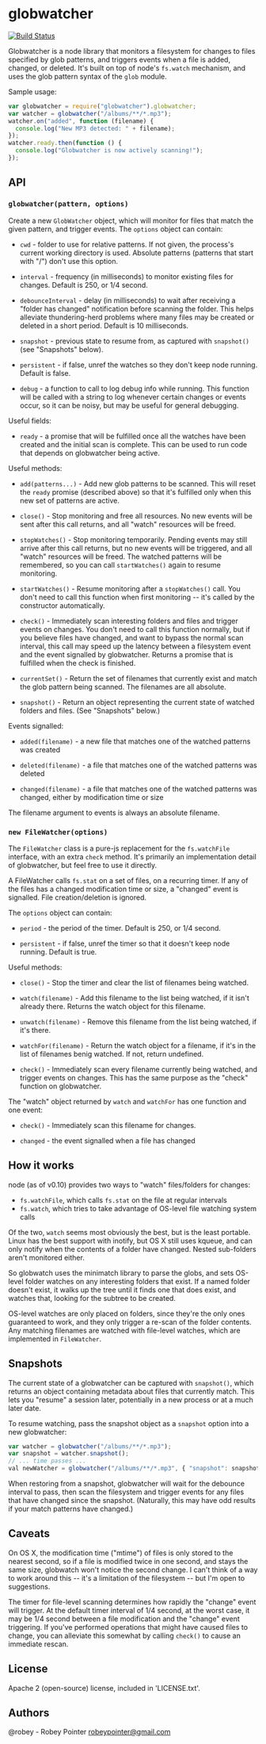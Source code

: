 globwatcher
===========

[![Build Status](https://travis-ci.org/robey/globwatcher.png?branch=master)](https://travis-ci.org/robey/globwatcher)

Globwatcher is a node library that monitors a filesystem for changes to files
specified by glob patterns, and triggers events when a file is added, changed,
or deleted. It's built on top of node's `fs.watch` mechanism, and uses the
glob pattern syntax of the `glob` module.

Sample usage:

```javascript
var globwatcher = require("globwatcher").globwatcher;
var watcher = globwatcher("/albums/**/*.mp3");
watcher.on("added", function (filename) {
  console.log("New MP3 detected: " + filename);
});
watcher.ready.then(function () {
  console.log("Globwatcher is now actively scanning!");
});
```

API
---

### `globwatcher(pattern, options)`

Create a new `GlobWatcher` object, which will monitor for files that match
the given pattern, and trigger events. The `options` object can contain:

- `cwd` - folder to use for relative patterns. If not given, the process's
  current working directory is used. Absolute patterns (patterns that start
  with "/") don't use this option.

- `interval` - frequency (in milliseconds) to monitor existing files for
  changes. Default is 250, or 1/4 second.

- `debounceInterval` - delay (in milliseconds) to wait after receiving a
  "folder has changed" notification before scanning the folder. This helps
  alleviate thundering-herd problems where many files may be created or
  deleted in a short period. Default is 10 milliseconds.

- `snapshot` - previous state to resume from, as captured with `snapshot()`
  (see "Snapshots" below).

- `persistent` - if false, unref the watches so they don't keep node running.
  Default is false.

- `debug` - a function to call to log debug info while running. This function
  will be called with a string to log whenever certain changes or events
  occur, so it can be noisy, but may be useful for general debugging.

Useful fields:

- `ready` - a promise that will be fulfilled once all the watches have been
  created and the initial scan is complete. This can be used to run code that
  depends on globwatcher being active.

Useful methods:

- `add(patterns...)` - Add new glob patterns to be scanned. This will reset
  the `ready` promise (described above) so that it's fulfilled only when this
  new set of patterns are active.

- `close()` - Stop monitoring and free all resources. No new events will be
  sent after this call returns, and all "watch" resources will be freed.

- `stopWatches()` - Stop monitoring temporarily. Pending events may still
  arrive after this call returns, but no new events will be triggered, and
  all "watch" resources will be freed. The watched patterns will be
  remembered, so you can call `startWatches()` again to resume monitoring.

- `startWatches()` - Resume monitoring after a `stopWatches()` call. You
  don't need to call this function when first monitoring -- it's called by
  the constructor automatically.

- `check()` - Immediately scan interesting folders and files and trigger
  events on changes. You don't need to call this function normally, but if
  you believe files have changed, and want to bypass the normal scan
  interval, this call may speed up the latency between a filesystem event and
  the event signalled by globwatcher. Returns a promise that is fulfilled
  when the check is finished.

- `currentSet()` - Return the set of filenames that currently exist and match
  the glob pattern being scanned. The filenames are all absolute.

- `snapshot()` - Return an object representing the current state of watched
  folders and files. (See "Snapshots" below.)

Events signalled:

- `added(filename)` - a new file that matches one of the watched patterns was
  created

- `deleted(filename)` - a file that matches one of the watched patterns was
  deleted

- `changed(filename)` - a file that matches one of the watched patterns was
  changed, either by modification time or size

The filename argument to events is always an absolute filename.

### `new FileWatcher(options)`

The `FileWatcher` class is a pure-js replacement for the `fs.watchFile`
interface, with an extra `check` method. It's primarily an implementation
detail of globwatcher, but feel free to use it directly.

A FileWatcher calls `fs.stat` on a set of files, on a recurring timer. If
any of the files has a changed modification time or size, a "changed" event
is signalled. File creation/deletion is ignored.

The `options` object can contain:

- `period` - the period of the timer. Default is 250, or 1/4 second.

- `persistent` - if false, unref the timer so that it doesn't keep node
  running. Default is true.

Useful methods:

- `close()` - Stop the timer and clear the list of filenames being watched.

- `watch(filename)` - Add this filename to the list being watched, if it
  isn't already there. Returns the watch object for this filename.

- `unwatch(filename)` - Remove this filename from the list being watched, if
  it's there.

- `watchFor(filename)` - Return the watch object for a filename, if it's
  in the list of filenames benig watched. If not, return undefined.

- `check()` - Immediately scan every filename currently being watched, and
  trigger events on changes. This has the same purpose as the "check"
  function on globwatcher.

The "watch" object returned by `watch` and `watchFor` has one function and
one event:

- `check()` - Immediately scan this filename for changes.

- `changed` - the event signalled when a file has changed

How it works
------------

node (as of v0.10) provides two ways to "watch" files/folders for changes:

- `fs.watchFile`, which calls `fs.stat` on the file at regular intervals
- `fs.watch`, which tries to take advantage of OS-level file watching system
  calls

Of the two, `watch` seems most obviously the best, but is the least portable.
Linux has the best support with inotify, but OS X still uses kqueue, and can
only notify when the contents of a folder have changed. Nested sub-folders
aren't monitored either.

So globwatch uses the minimatch library to parse the globs, and sets OS-level
folder watches on any interesting folders that exist. If a named folder
doesn't exist, it walks up the tree until it finds one that does exist,
and watches that, looking for the subtree to be created.

OS-level watches are only placed on folders, since they're the only ones
guaranteed to work, and they only trigger a re-scan of the folder contents.
Any matching filenames are watched with file-level watches, which are
implemented in `FileWatcher`.

Snapshots
---------

The current state of a globwatcher can be captured with `snapshot()`, which
returns an object containing metadata about files that currently match. This
lets you "resume" a session later, potentially in a new process or at a much
later date.

To resume watching, pass the snapshot object as a `snapshot` option into a
new globwatcher:

```javascript
var watcher = globwatcher("/albums/**/*.mp3");
var snapshot = watcher.snapshot();
// ... time passes ...
val newWatcher = globwatcher("/albums/**/*.mp3", { "snapshot": snapshot });
```

When restoring from a snapshot, globwatcher will wait for the debounce
interval to pass, then scan the filesystem and trigger events for any files
that have changed since the snapshot. (Naturally, this may have odd results
if your match patterns have changed.)

Caveats
-------

On OS X, the modification time ("mtime") of files is only stored to the
nearest second, so if a file is modified twice in one second, and stays the
same size, globwatch won't notice the second change. I can't think of a way to
work around this -- it's a limitation of the filesystem -- but I'm open to
suggestions.

The timer for file-level scanning determines how rapidly the "change" event
will trigger. At the default timer interval of 1/4 second, at the worst case,
it may be 1/4 second between a file modification and the "change" event
triggering. If you've performed operations that might have caused files to
change, you can alleviate this somewhat by calling `check()` to cause an
immediate rescan.

License
-------

Apache 2 (open-source) license, included in 'LICENSE.txt'.

Authors
-------

@robey - Robey Pointer <robeypointer@gmail.com>
